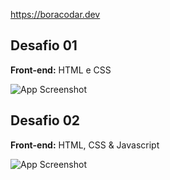 https://boracodar.dev

## Desafio 01

**Front-end:** HTML e CSS

![App Screenshot](https://github.com/WesleyDevop/bora-codar-rocketseat/blob/main/01/assets/layout.png?raw=true)

## Desafio 02

**Front-end:** HTML, CSS & Javascript

![App Screenshot]([https://github.com/WesleyDevop/bora-codar-rocketseat/blob/main/01/assets/layout.png?raw=true](https://www.figma.com/file/yQ7JOJGbpX89H3wROrzsu3/%23boraCodar---Desafio-2-(Copy)?node-id=1%3A282&t=i3jUgMpFy0AAHpi8-4))
